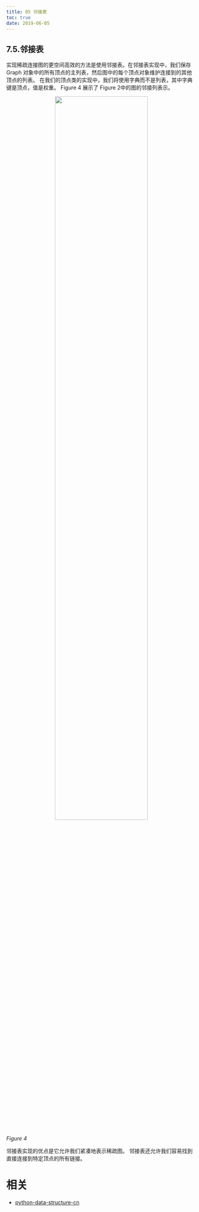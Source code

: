 ```yaml
---
title: 05 邻接表
toc: true
date: 2019-06-05
---
```

## 7.5.邻接表

实现稀疏连接图的更空间高效的方法是使用邻接表。在邻接表实现中，我们保存 Graph 对象中的所有顶点的主列表，然后图中的每个顶点对象维护连接到的其他顶点的列表。 在我们的顶点类的实现中，我们将使用字典而不是列表，其中字典键是顶点，值是权重。 Figure 4 展示了 Figure 2中的图的邻接列表示。
<p align="center">
    <img width="70%" height="70%" src="http://images.iterate.site/blog/image/20190702/FiTcQ0dzptYq.png?imageslim">
</p>

*Figure 4*

邻接表实现的优点是它允许我们紧凑地表示稀疏图。 邻接表还允许我们容易找到直接连接到特定顶点的所有链接。




# 相关

- [python-data-structure-cn](https://github.com/facert/python-data-structure-cn)
